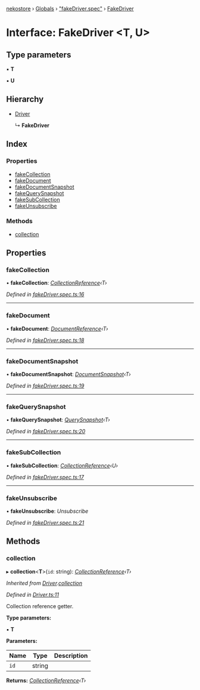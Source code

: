 [nekostore](../README.md) › [Globals](../globals.md) › ["fakeDriver.spec"](../modules/_fakedriver_spec_.md) › [FakeDriver](_fakedriver_spec_.fakedriver.md)

# Interface: FakeDriver <**T, U**>

## Type parameters

▪ **T**

▪ **U**

## Hierarchy

* [Driver](_driver_.driver.md)

  ↳ **FakeDriver**

## Index

### Properties

* [fakeCollection](_fakedriver_spec_.fakedriver.md#fakecollection)
* [fakeDocument](_fakedriver_spec_.fakedriver.md#fakedocument)
* [fakeDocumentSnapshot](_fakedriver_spec_.fakedriver.md#fakedocumentsnapshot)
* [fakeQuerySnapshot](_fakedriver_spec_.fakedriver.md#fakequerysnapshot)
* [fakeSubCollection](_fakedriver_spec_.fakedriver.md#fakesubcollection)
* [fakeUnsubscribe](_fakedriver_spec_.fakedriver.md#fakeunsubscribe)

### Methods

* [collection](_fakedriver_spec_.fakedriver.md#collection)

## Properties

###  fakeCollection

• **fakeCollection**: *[CollectionReference](_collectionreference_.collectionreference.md)‹T›*

*Defined in [fakeDriver.spec.ts:16](https://github.com/esnya/nekostore/blob/de830f5/src/fakeDriver.spec.ts#L16)*

___

###  fakeDocument

• **fakeDocument**: *[DocumentReference](_documentreference_.documentreference.md)‹T›*

*Defined in [fakeDriver.spec.ts:18](https://github.com/esnya/nekostore/blob/de830f5/src/fakeDriver.spec.ts#L18)*

___

###  fakeDocumentSnapshot

• **fakeDocumentSnapshot**: *[DocumentSnapshot](_documentsnapshot_.documentsnapshot.md)‹T›*

*Defined in [fakeDriver.spec.ts:19](https://github.com/esnya/nekostore/blob/de830f5/src/fakeDriver.spec.ts#L19)*

___

###  fakeQuerySnapshot

• **fakeQuerySnapshot**: *[QuerySnapshot](_querysnapshot_.querysnapshot.md)‹T›*

*Defined in [fakeDriver.spec.ts:20](https://github.com/esnya/nekostore/blob/de830f5/src/fakeDriver.spec.ts#L20)*

___

###  fakeSubCollection

• **fakeSubCollection**: *[CollectionReference](_collectionreference_.collectionreference.md)‹U›*

*Defined in [fakeDriver.spec.ts:17](https://github.com/esnya/nekostore/blob/de830f5/src/fakeDriver.spec.ts#L17)*

___

###  fakeUnsubscribe

• **fakeUnsubscribe**: *Unsubscribe*

*Defined in [fakeDriver.spec.ts:21](https://github.com/esnya/nekostore/blob/de830f5/src/fakeDriver.spec.ts#L21)*

## Methods

###  collection

▸ **collection**<**T**>(`id`: string): *[CollectionReference](_collectionreference_.collectionreference.md)‹T›*

*Inherited from [Driver](_driver_.driver.md).[collection](_driver_.driver.md#collection)*

*Defined in [Driver.ts:11](https://github.com/esnya/nekostore/blob/de830f5/src/Driver.ts#L11)*

Collection reference getter.

**Type parameters:**

▪ **T**

**Parameters:**

Name | Type | Description |
------ | ------ | ------ |
`id` | string |   |

**Returns:** *[CollectionReference](_collectionreference_.collectionreference.md)‹T›*
